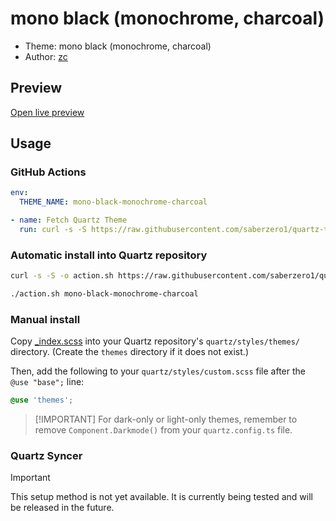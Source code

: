 # mono black (monochrome, charcoal)

- Theme: mono black (monochrome, charcoal)
- Author: <a href="https://github.com/ZeChArtiahSaher" target="_blank" rel="noopener noreferrer">zc</a>

## Preview

[Open live preview](https://quartz-themes.github.io/mono-black-monochrome-charcoal/)

## Usage

### GitHub Actions

```yaml
env:
  THEME_NAME: mono-black-monochrome-charcoal
```

```yaml
- name: Fetch Quartz Theme
  run: curl -s -S https://raw.githubusercontent.com/saberzero1/quartz-themes/master/action.sh | bash -s -- $THEME_NAME
```

### Automatic install into Quartz repository

```bash
curl -s -S -o action.sh https://raw.githubusercontent.com/saberzero1/quartz-themes/master/action.sh

./action.sh mono-black-monochrome-charcoal
```

### Manual install

Copy [\_index.scss](./_index.scss) into your Quartz repository's `quartz/styles/themes/` directory. (Create the `themes` directory if it does not exist.)

Then, add the following to your `quartz/styles/custom.scss` file after the `@use "base";` line:

```scss
@use 'themes';
```

> [!IMPORTANT] For dark-only or light-only themes, remember to remove `Component.Darkmode()` from your `quartz.config.ts` file.

### Quartz Syncer

> [!IMPORTANT]
> This setup method is not yet available. It is currently being tested and will be released in the future.
